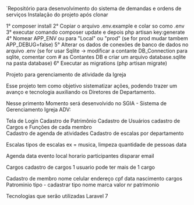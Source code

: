 `Repositório para desenvolvimento do sistema de demandas e ordens de serviços
Instalação do projeto após clonar

1° composer install
2° Copiar o arquivo .env.example e colar so como .env
3° executar comando  composer update e depois php artisan key:generate
4° Nomear APP_ENV ou para "Local" ou "prod" (se for prod mudar tambem APP_DEBUG=false)
5° Alterar os dados de conexões de banco de dados no arquivo .env (se for usar Sqlite ->
modificar a contante DB_Connection para sqlite, comentar com # as Contantes DB e
criar um arquivo database.sqlite na pasta database)
6° Executar as migrations (php artisan migrate)



Projeto para gerenciamento de atividade da Igreja

Esse projeto tem como objetivo sistematizar ações, podendo trazer um avanço e tecnologia auxiliando os Diretores de Departamento.

Nesse primento Momento será desenvolvido no SGIA - Sistema de Gerenciamento Igreja ADV:

Tela de Login
Cadastro de Patrimônio
Cadastro de Usuários
cadastro de Cargos e Funções de cada membro  
Cadastro de agenda de atividades
Cadastro de escalas por departamento  

Escalas 
	tipos de escalas ex = musica, limpeza
	quantidade de pessoas 
	data 
		
Agenda 
		data
		evento 
		local 
		horario 
		participantes
		disparar email


Cargos
			cadastro de cargos  1 usuario pode ter mais de 1 cargo 
			
			
Cadastro de membro 
				nome 
				celular
				endereço 
				cpf 
				data nascimento 
				cargos 
Patrominio 
					tipo   - cadastrar tipo 
					nome 
					marca 
					valor 
					nr patrimonio
                    
Tecnologias que serão utilizadas 
Laravel 7 

                    
					
					
			
		
